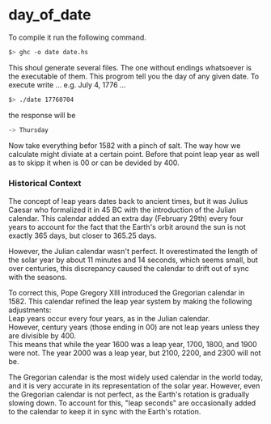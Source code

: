 # day_of_date

To compile it run the following command. 

```bash 
$> ghc -o date date.hs  
``` 
This shoul generate several files. The one without endings whatsoever is the 
executable of them. 
This progrom tell you the day of any given date. To execute write ...
e.g. July 4, 1776 ...

```bash
$> ./date 17760704
```

the response will be 
```bash 
-> Thursday 
```

Now take everything befor 1582 with a pinch of salt. The way how we calculate 
might diviate at a certain point. Before that point leap year as well as 
to skipp it when is 00 or can be devided by 400. 

### Historical Context 

The concept of leap years dates back to ancient times, but it was Julius Caesar who formalized it in 45 BC with the introduction of the Julian calendar. 
This calendar added an extra day (February 29th) every four years to account 
for the fact that the Earth's orbit around the sun is not exactly 365 days, but closer to 365.25 days.  

However, the Julian calendar wasn't perfect. 
It overestimated the length of the solar year by about 11 minutes and 14 seconds, which seems small, 
but over centuries, this discrepancy caused the calendar to drift out of sync with the seasons.  

To correct this, Pope Gregory XIII introduced the Gregorian calendar in 1582. This calendar refined the leap year system by making the following adjustments:  
    Leap years occur every four years, as in the Julian calendar.   
    However, century years (those ending in 00) are not leap years unless they are divisible by 400.  
    This means that while the year 1600 was a leap year, 1700, 1800, and 1900 were not. The year 2000 was a leap year, but 2100, 2200, and 2300 will not be.  

 The Gregorian calendar is the most widely used calendar in the world today, 
 and it is very accurate in its representation of the solar year. 
 However, even the Gregorian calendar is not perfect, as the Earth's rotation is gradually slowing down. 
 To account for this, "leap seconds" are occasionally added to the calendar to keep it in sync with the Earth's rotation.

